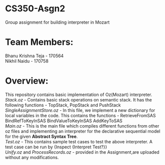 # CS350-Asgn2
Group assignment for building interpreter in Mozart

# Team Members: 
Bhanu Krishna Teja - 170564  <br />
Nikhil Naidu - 170758 <br />

# Overview:
This repository contains basic implementation of Oz(Mozart) interpreter. <br />
*Stack.oz* - Contains basic stack operations on semantic stack. It has the following functions - TopStack, PopStack and PushStack <br />
*SingleAssignmentStore.oz* - In this file, we implement a new dictionary for local variables in the code. This contains the functions - RetrieveFromSAS BindRefToKeyInSAS BindValueToKeyInSAS AddKeyToSAS <br />
*Main.oz* - This is the main file which compiles different functions from other oz files and implementing an interpreter for the declarative sequential model for the given **Abstract Syntax Tree**.<br />
*Test.oz* - This contains sample test cases to test the above interpreter. A test case can be run by  {Inspect {Interpret Test?}} <br />
*Unify.oz* and *ProcessRecords.oz* - provided in the Assignment,are uploaded without any modifications.
